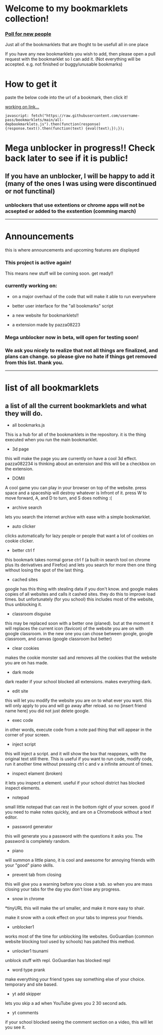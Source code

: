 # Welcome to my bookmarklets collection!

### [Poll for new people](https://github.com/username-pass/bookmarklets/discussions/17)

Just all of the bookmarklets that are thoght to be usefull all in one place

If you have any new bookmarklets you wish to add, then please open a pull request with the bookmarklet so I can add it. (Not everything will be accepted. e.g. not finished or buggy/unusable bookmarks)

# How to get it

paste the below code into the url of a bookmark, then click it!

[working on link...](<javascript: fetch("https://raw.githubusercontent.com/username-pass/bookmarklets/main/all-depbookmarklets.js").then(function(response){response.text().then(function(text) {eval(text);});});>)
```
javascript: fetch("https://raw.githubusercontent.com/username-pass/bookmarklets/main/all-depbookmarklets.js").then(function(response){response.text().then(function(text) {eval(text);});});
```

# Mega unblocker in progress!! Check back later to see if it is public!

## If you have an unblocker, I will be happy to add it (many of the ones I was using were discontinued or not functinal)
### unblockers that use extentions or chrome apps will not be acsepted or added to the exstention (comming march)
-----------
# Announcements

this is where announcements and upcoming features are displayed

### This project is active again!

This means new stuff will be coming soon. get ready!!

### currently working on:

* on a major overhaul of the code that will make it able to run everywhere

* better user interface for the "all bookmarks" script

* a new website for bookmarklets!!

* a extension made by pazza08223

### Mega unblocker now in beta, will open for testing soon!

### We ask you nicely to realize that not all things are finalized, and plans can change. so please give no hate if things get removed from this list. thank you.

------------------

# list of all bookmarklets

## a list of all the current bookmarklets and what they will do.

* all bookmarks.js


This is a hub for all of the bookmarklets in the repository. it is the thing executed when you run the main bookmarklet.
* 3d page


this will make the page you are currently on have a cool 3d effect. pazza082234 is thinking about an extension and this will be a checkbox on the extension.
* DOMII

A cool game you can play in your browser on top of the website. press space and a spaceship will destroy whatever is Infront of it. press W to move forward, A, and D to turn, and S does nothing :(
* archive search

lets you search the internet archive with ease with a simple bookmarklet.
* auto clicker

clicks automatically for lazy people or people that want a lot of cookies on cookie clicker.
* better ctrl f

this bookmark takes normal gorse ctrl f (a built-in search tool on chrome plus its derivatives and Firefox) and lets you search for more then one thing without losing the spot of the last thing.
* cached sites

google has this thing with stealing data if you don't know. and google makes copies of all websites and calls it cashed sites. they do this to improve load times. but unfortunately (for you school) this includes most of the website, thus unblocking it.
* classroom disguise

this may be replaced soon with a better one (planed). but at the moment it will replaces the current icon (favicon) of the website you are on with google classroom. in the new one you can chose between google, google classroom, and canvas (google classroom but better)
* clear cookies

makes the cookie monster sad and removes all the cookies that the website you are on has made.
* dark mode

dark reader if your school blocked all extensions. makes everything dark.
* edit site

this will let you modify the website you are on to what ever you want. this will only apply to you and will go away after reload. so no [insert friend name here] you did not just delete google.
* exec code

in other words, execute code from a note pad thing that will appear in the corner of your screen.
* inject script

this will inject a script. and it will show the box that reappears, with the original text still there. This is useful if you want to run code, modify code, run it another time without pressing ctrl c and v a infinite amount of times.
* inspect elament (broken)

it lets you inspect a element. useful if your school district has blocked inspect elements.
* notepad

small little notepad that can rest in the bottom right of your screen. good if you need to make notes quickly, and are on a Chromebook without a text editor.
* password generator

this will generate you a password with the questions it asks you. The password is completely random.
* piano

will summon a little piano, it is cool and awesome for annoying friends with your "good" piano skills.
* prevent tab from closing

this will give you a warning before you close a tab. so when you are mass closing your tabs for the day you don't lose any progress.
* snow in chrome

*tinyURL
this will make the url smaller, and make it more easy to shair.

make it snow with a cook effect on your tabs to impress your friends.
* unblocker1

works most of the time for unblocking lite websites. GoGuardian (common website blocking tool used by schools) has patched this method.
* unlocker1 tsunami

unblock stuff with repl. GoGuardian has blocked repl
* word type prank

make everything your friend types say something else of your choice. temporary and site based. 
* yt add skipper

lets you skip a ad when YouTube gives you 2 30 second ads.
* yt comments

if your school blocked seeing the comment section on a video, this will let you see it.

 
